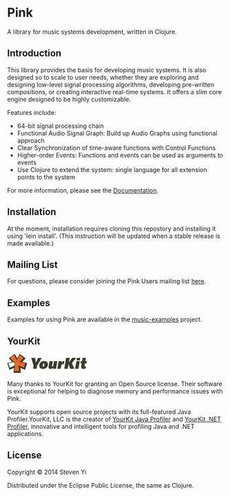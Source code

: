 # Pink

A library for music systems development, written in Clojure.

## Introduction

This library provides the basis for developing music systems.  It is also designed so to scale to user needs, whether they are exploring and designing low-level signal processing algorithms, developing pre-written compositions, or creating interactive real-time systems. It offers a slim core engine designed to be highly customizable.   

Features include:

* 64-bit signal processing chain
* Functional Audio Signal Graph: Build up Audio Graphs using functional approach
* Clear Synchronization of time-aware functions with Control Functions
* Higher-order Events: Functions and events can be used as arguments to events 
* Use Clojure to extend the system: single language for all extension points to the system

For more information, please see the [Documentation](doc/intro.md).

## Installation

At the moment, installation requires cloning this repostory and installing it using 'lein install'.  (This instruction will be updated when a stable release is made available.)

## Mailing List

For questions, please consider joining the Pink Users mailing list [here](https://groups.google.com/forum/?hl=en#!forum/pink-users).

## Examples

Examples for using Pink are available in the [music-examples](http://github.com/kunstmusik/music-examples) project. 

## YourKit 

<img src="yourkit.png"/>

Many thanks to YourKit for granting an Open Source license.  Their software is exceptional for helping to diagnose memory and performance issues with Pink.

YourKit supports open source projects with its full-featured Java Profiler.YourKit, LLC is the creator of <a href="http://www.yourkit.com/java/profiler/index.jsp">YourKit Java Profiler</a> and <a href="http://www.yourkit.com/.net/profiler/index.jsp">YourKit .NET Profiler</a>, innovative and intelligent tools for profiling Java and .NET applications.


## License

Copyright © 2014 Steven Yi 

Distributed under the Eclipse Public License, the same as Clojure.
